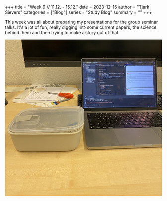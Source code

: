 +++
title = "Week 9 // 11.12. - 15.12."
date = 2023-12-15
author = "Tjark Sievers"
categories = ["Blog"]
series = "Study Blog"
summary = ""
+++

This week was all about preparing my presentations for the group seminar talks. It's a lot of fun, really digging into some current papers, the science behind them and then trying to make a story out of that.

![image](studyblog_1.jpg)
